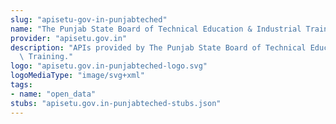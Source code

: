 ```yaml
---
slug: "apisetu-gov-in-punjabteched"
name: "The Punjab State Board of Technical Education & Industrial Training"
provider: "apisetu.gov.in"
description: "APIs provided by The Punjab State Board of Technical Education & Industrial\
  \ Training."
logo: "apisetu.gov.in-punjabteched-logo.svg"
logoMediaType: "image/svg+xml"
tags:
- name: "open_data"
stubs: "apisetu.gov.in-punjabteched-stubs.json"
---
```

